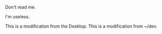 Don't read me.

I'm useless.


This is a modification from the Desktop.
This is a modification from ~/dev.
